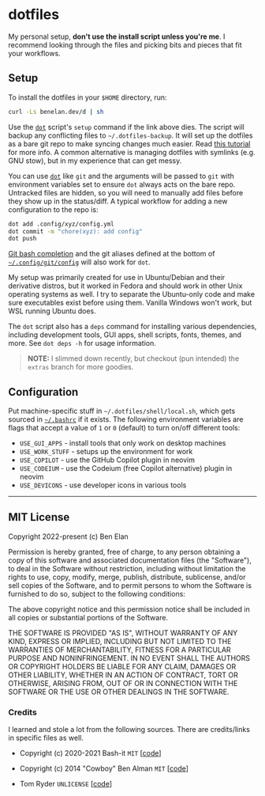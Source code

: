 # dotfiles

My personal setup, **don't use the install script unless you're me**. I recommend looking through the files and picking bits and pieces that fit your workflows.

## Setup

To install the dotfiles in your `$HOME` directory, run:

```sh
curl -Ls benelan.dev/d | sh
```
Use the [`dot`](.dotfiles/bin/dot) script's `setup` command if the link above dies. The script will backup any conflicting files to `~/.dotfiles-backup`. It will set up the dotfiles as a bare git repo to make syncing changes much easier. Read [this tutorial](https://www.atlassian.com/git/tutorials/dotfiles) for more info. A common alternative is managing dotfiles with symlinks (e.g. GNU stow), but in my experience that can get messy.

You can use [`dot`](.dotfiles/bin/dot) like `git` and the arguments will be passed to `git` with environment variables set to ensure `dot` always acts on the bare repo. Untracked files are hidden, so you will need to manually add files before they show up in the status/diff. A typical workflow for adding a new configuration to the repo is:

```sh
dot add .config/xyz/config.yml
dot commit -m "chore(xyz): add config"
dot push
```

[Git bash completion](.dotfiles/shell/completions/2_git.completion.sh) and the git aliases defined at the bottom of [`~/.config/git/config`](.config/git/config) will also work for `dot`.

My setup was primarily created for use in Ubuntu/Debian and their derivative distros, but it worked in Fedora and should work in other Unix operating systems as well. I try to separate the Ubuntu-only code and make sure executables exist before using them. Vanilla Windows won't work, but WSL running Ubuntu does.

The `dot` script also has a `deps` command for installing various dependencies, including development tools, GUI apps, shell scripts, fonts, themes, and more. See `dot deps -h` for usage information.

> **NOTE:** I slimmed down recently, but checkout (pun intended) the `extras` branch for more goodies.

## Configuration

Put machine-specific stuff in `~/.dotfiles/shell/local.sh`, which gets sourced in [`~/.bashrc`](.bashrc) if it exists. The following environment variables are flags that accept a value of `1` or `0` (default) to turn on/off different tools:

- `USE_GUI_APPS` - install tools that only work on desktop machines
- `USE_WORK_STUFF` - setups up the environment for work
- `USE_COPILOT` - use the GitHub Copilot plugin in neovim
- `USE_CODEIUM` - use the Codeium (free Copilot alternative) plugin in neovim
- `USE_DEVICONS` - use developer icons in various tools

---

## MIT License

Copyright 2022-present (c) Ben Elan

Permission is hereby granted, free of charge, to any person obtaining a copy
of this software and associated documentation files (the "Software"), to deal
in the Software without restriction, including without limitation the rights
to use, copy, modify, merge, publish, distribute, sublicense, and/or sell
copies of the Software, and to permit persons to whom the Software is
furnished to do so, subject to the following conditions:

The above copyright notice and this permission notice shall be included in all
copies or substantial portions of the Software.

THE SOFTWARE IS PROVIDED "AS IS", WITHOUT WARRANTY OF ANY KIND, EXPRESS OR
IMPLIED, INCLUDING BUT NOT LIMITED TO THE WARRANTIES OF MERCHANTABILITY,
FITNESS FOR A PARTICULAR PURPOSE AND NONINFRINGEMENT. IN NO EVENT SHALL THE
AUTHORS OR COPYRIGHT HOLDERS BE LIABLE FOR ANY CLAIM, DAMAGES OR OTHER
LIABILITY, WHETHER IN AN ACTION OF CONTRACT, TORT OR OTHERWISE, ARISING FROM,
OUT OF OR IN CONNECTION WITH THE SOFTWARE OR THE USE OR OTHER DEALINGS IN THE
SOFTWARE.

### Credits

I learned and stole a lot from the following sources. There are credits/links in specific files as well.

- Copyright (c) 2020-2021 Bash-it `MIT` [[code](https://github.com/Bash-it/bash-it)]

- Copyright (c) 2014 "Cowboy" Ben Alman `MIT` [[code](https://github.com/cowboy/dotfiles)]

- Tom Ryder `UNLICENSE` [[code](https://dev.sanctum.geek.nz/cgit/dotfiles.git/tree/)]
